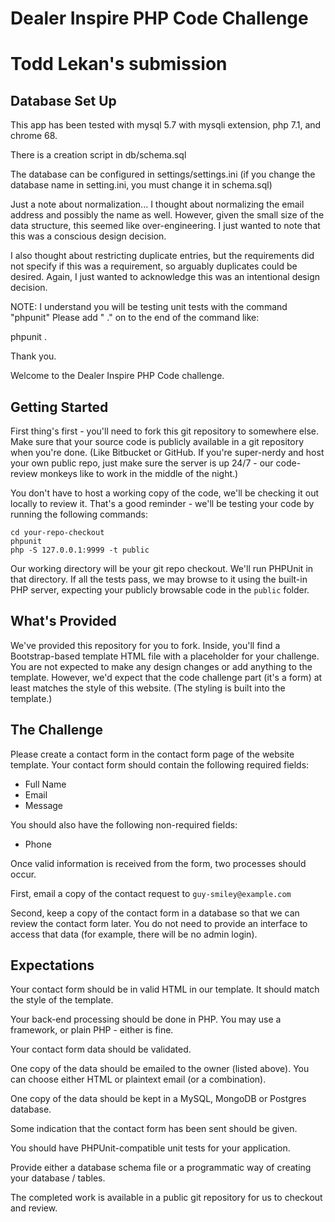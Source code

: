 # Dealer Inspire PHP Code Challenge
# Todd Lekan's submission

## Database Set Up

This app has been tested with mysql 5.7 with mysqli extension, php 7.1, and chrome 68.

There is a creation script in db/schema.sql

The database can be configured in settings/settings.ini
(if you change the database name in setting.ini, you must change it in schema.sql)

Just a note about normalization... I thought about normalizing the email address and
possibly the name as well. However, given the small size of the data structure,
this seemed like over-engineering. I just wanted to note that this was a conscious
design decision.

I also thought about restricting duplicate entries, but the requirements did not
specify if this was a requirement, so arguably duplicates could be desired.
Again, I just wanted to acknowledge this was an intentional design decision.

NOTE: I understand you will be testing unit tests with the command "phpunit"
Please add " ." on to the end of the command like:

phpunit .

Thank you.

Welcome to the Dealer Inspire PHP Code challenge.

## Getting Started

First thing's first - you'll need to fork this git repository to somewhere else.
Make sure that your source code is publicly available in a git repository when
you're done.  (Like Bitbucket or GitHub.  If you're super-nerdy and host your
own public repo, just make sure the server is up 24/7 - our code-review monkeys
like to work in the middle of the night.)  

You don't have to host a working copy of the code, we'll be checking it out locally
to review it.  That's a good reminder - we'll be testing your code by running the following
commands:

```
cd your-repo-checkout
phpunit
php -S 127.0.0.1:9999 -t public
```

Our working directory will be your git repo checkout.  We'll run PHPUnit in that directory.
If all the tests pass, we may browse to it using the built-in PHP server, expecting
your publicly browsable code in the `public` folder.

## What's Provided

We've provided this repository for you to fork.  Inside, you'll find a Bootstrap-based
template HTML file with a placeholder for your challenge.  You are not expected to make any
design changes or add anything to the template.  However, we'd expect that the code challenge part
(it's a form) at least matches the style of this website. (The styling is built into the
template.)

## The Challenge

Please create a contact form in the contact form page of the website template.  Your contact
form should contain the following required fields:

- Full Name
- Email
- Message

You should also have the following non-required fields:

- Phone

Once valid information is received from the form, two processes should occur.

First, email a copy of the contact request to `guy-smiley@example.com`

Second, keep a copy of the contact form in a database so that we can review the contact form later.
You do not need to provide an interface to access that data (for example, there will be no admin login).

## Expectations

Your contact form should be in valid HTML in our template. It should match the style of the template.

Your back-end processing should be done in PHP. You may use a framework, or plain PHP - either is fine.

Your contact form data should be validated.

One copy of the data should be emailed to the owner (listed above).  You can choose either HTML or plaintext email (or a combination).

One copy of the data should be kept in a MySQL, MongoDB or Postgres database.

Some indication that the contact form has been sent should be given.

You should have PHPUnit-compatible unit tests for your application.

Provide either a database schema file or a programmatic way of creating your database / tables.

The completed work is available in a public git repository for us to checkout and review.

